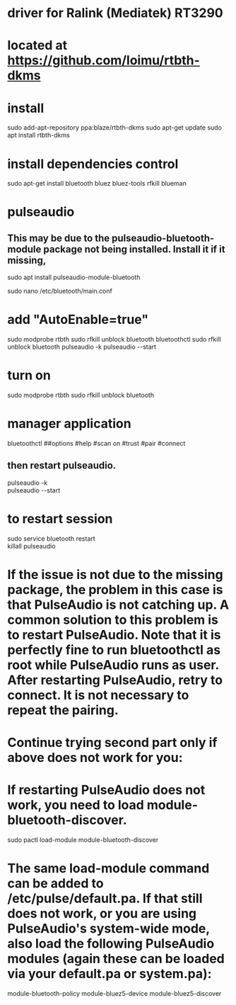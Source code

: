 # driver for Ralink (Mediatek) RT3290
# located at https://github.com/loimu/rtbth-dkms
# install 
sudo add-apt-repository ppa:blaze/rtbth-dkms
sudo apt-get update
sudo apt install rtbth-dkms

# install dependencies control
sudo apt-get install bluetooth bluez bluez-tools rfkill blueman

# pulseaudio
## This may be due to the pulseaudio-bluetooth-module package not being installed. Install it if it missing, 
sudo apt install pulseaudio-module-bluetooth


sudo nano /etc/bluetooth/main.conf
# add "AutoEnable=true"

sudo modprobe rtbth
sudo rfkill unblock bluetooth
bluetoothctl
sudo rfkill unblock bluetooth
pulseaudio -k
pulseaudio --start
# turn on
sudo modprobe rtbth
sudo rfkill unblock bluetooth

# manager application
bluetoothctl
##options
#help
#scan on
#trust 
#pair
#connect 


## then restart pulseaudio.
pulseaudio -k  
pulseaudio --start  

# to restart session
sudo service bluetooth restart  
killall pulseaudio  

# If the issue is not due to the missing package, the problem in this case is that PulseAudio is not catching up. A common solution to this problem is to restart PulseAudio. Note that it is perfectly fine to run bluetoothctl as root while PulseAudio runs as user. After restarting PulseAudio, retry to connect. It is not necessary to repeat the pairing.

# Continue trying second part only if above does not work for you:
# If restarting PulseAudio does not work, you need to load module-bluetooth-discover.

sudo pactl load-module module-bluetooth-discover

# The same load-module command can be added to /etc/pulse/default.pa. If that still does not work, or you are using PulseAudio's system-wide mode, also load the following PulseAudio modules (again these can be loaded via your default.pa or system.pa):

module-bluetooth-policy
module-bluez5-device
module-bluez5-discover

